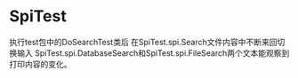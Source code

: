 # SpiTest
执行test包中的DoSearchTest类后
在SpiTest.spi.Search文件内容中不断来回切换输入
SpiTest.spi.DatabaseSearch和SpiTest.spi.FileSearch两个文本能观察到打印内容的变化。
